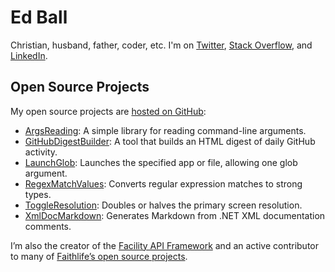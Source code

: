 
# Ed Ball

Christian, husband, father, coder, etc. I'm on [Twitter](https://twitter.com/ejball), [Stack Overflow](https://stackoverflow.com/users/23818/ed-ball), and [LinkedIn](https://www.linkedin.com/in/ejball94/).

## Open Source Projects

My open source projects are [hosted on GitHub](https://github.com/ejball):

* [ArgsReading](ArgsReading/): A simple library for reading command-line arguments.
* [GitHubDigestBuilder](GitHubDigestBuilder/): A tool that builds an HTML digest of daily GitHub activity.
* [LaunchGlob](LaunchGlob/): Launches the specified app or file, allowing one glob argument.
* [RegexMatchValues](RegexMatchValues/): Converts regular expression matches to strong types.
* [ToggleResolution](ToggleResolution/): Doubles or halves the primary screen resolution.
* [XmlDocMarkdown](XmlDocMarkdown/): Generates Markdown from .NET XML documentation comments.

I’m also the creator of the [Facility API Framework](https://facilityapi.github.io/) and an active contributor to many of [Faithlife’s open source projects](https://faithlife.github.io/).
